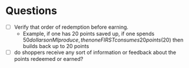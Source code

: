 # Questions

- [ ] Verify that order of redemption before earning.
    - Example, if one has 20 points saved up, if one spends $50 dollars on MI produce, then one FIRST consumes 20 points ($20) then builds back up to 20 points
- [ ] do shoppers receive any sort of information or feedback about the points redeemed or earned?